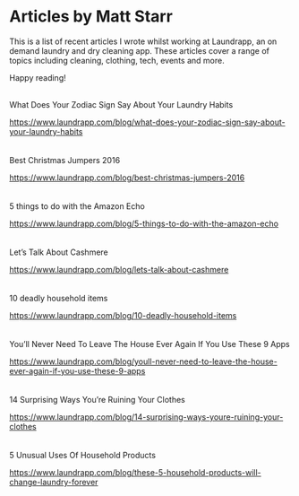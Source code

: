 # Articles by Matt Starr

This is a list of recent articles I wrote whilst working at <a ref="https://www.laundrapp.com/">Laundrapp</a>, an on demand laundry and dry cleaning app. These articles cover a range of topics including cleaning, clothing, tech, events and more.

Happy reading!

<br>
What Does Your Zodiac Sign Say About Your Laundry Habits

<a ref="https://www.laundrapp.com/blog/what-does-your-zodiac-sign-say-about-your-laundry-habits">https://www.laundrapp.com/blog/what-does-your-zodiac-sign-say-about-your-laundry-habits</a>
<br>
<br>
<br>
Best Christmas Jumpers 2016

<a ref="https://www.laundrapp.com/blog/best-christmas-jumpers-2016">https://www.laundrapp.com/blog/best-christmas-jumpers-2016</a>
<br>
<br>
<br>
5 things to do with the Amazon Echo

<a ref="https://www.laundrapp.com/blog/5-things-to-do-with-the-amazon-echo">https://www.laundrapp.com/blog/5-things-to-do-with-the-amazon-echo</a>
<br>
<br>
<br>
Let’s Talk About Cashmere

<a ref="https://www.laundrapp.com/blog/lets-talk-about-cashmere">https://www.laundrapp.com/blog/lets-talk-about-cashmere</a>
<br>
<br>
<br>
10 deadly household items

<a ref="https://www.laundrapp.com/blog/10-deadly-household-items">https://www.laundrapp.com/blog/10-deadly-household-items</a>
<br>
<br>
<br>
You’ll Never Need To Leave The House Ever Again If You Use These 9 Apps

<a ref="https://www.laundrapp.com/blog/youll-never-need-to-leave-the-house-ever-again-if-you-use-these-9-apps">https://www.laundrapp.com/blog/youll-never-need-to-leave-the-house-ever-again-if-you-use-these-9-apps</a>
<br>
<br>
<br>
14 Surprising Ways You’re Ruining Your Clothes

<a ref="https://www.laundrapp.com/blog/14-surprising-ways-youre-ruining-your-clothes">https://www.laundrapp.com/blog/14-surprising-ways-youre-ruining-your-clothes</a>
<br>
<br>
<br>
5 Unusual Uses Of Household Products

<a ref="https://www.laundrapp.com/blog/these-5-household-products-will-change-laundry-forever">https://www.laundrapp.com/blog/these-5-household-products-will-change-laundry-forever</a>
<br>
<br>

